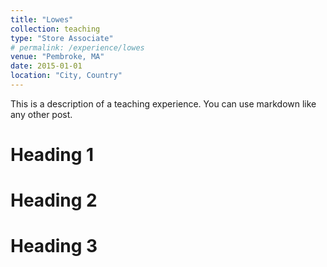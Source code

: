 ```yaml
---
title: "Lowes"
collection: teaching
type: "Store Associate"
# permalink: /experience/lowes
venue: "Pembroke, MA"
date: 2015-01-01
location: "City, Country"
---
```


This is a description of a teaching experience. You can use markdown like any other post.

Heading 1
======

Heading 2
======

Heading 3
======

